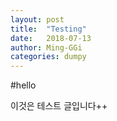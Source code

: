 ```yaml
---
layout: post
title:  "Testing"
date:   2018-07-13
author: Ming-GGi
categories: dumpy
---
```


#hello


이것은 테스트 글입니다++

